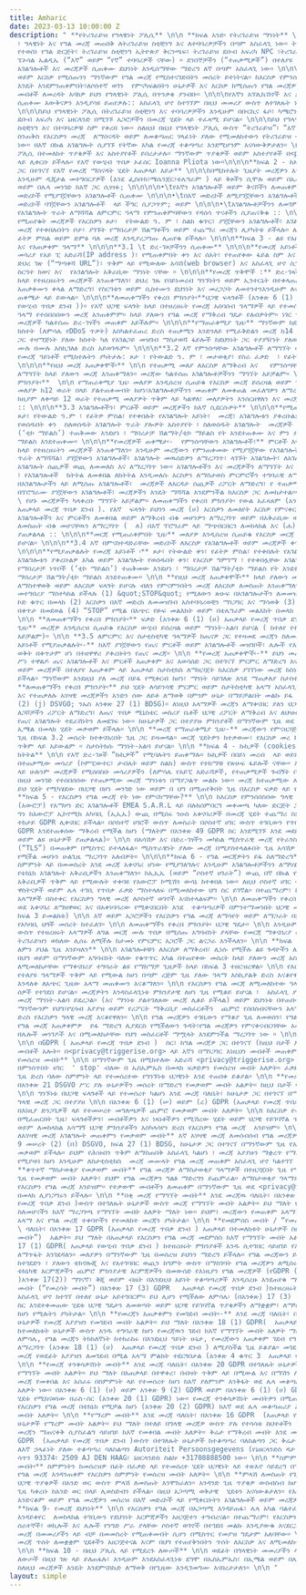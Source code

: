 ```yaml
---
title: Amharic
date: 2023-03-13 10:00:00 Z
description: " **የትሪገራይዝ የግላዊነት ፖሊሲ** \n\n **ክፍል አንድ፡ የትሪገራይዝ ማንነት** \n\n የእርስዎን መረጃ
  ፣ ግላዊነት እና የግል መረጃ መጠበቅ ለትሪገራይዝ ስቲቺንግ እና ለተባባሪዎቻችን በጣም አስፈላጊ ነው። ትሪገራይዝ ኬንያ ሃላፊነቱ
  የተወሰነ የግል ድርጅት፣ ትሪገራይዝ ስቲቺንግ ኢትዮጵያ ቅርንጫፍ፣ ትሪገራይዝ ደቡብ አፍሪካ NPC ፣ትሪገራይዝ LABS ፣ ዩኒ
  ፔኦሳል ኤልዲኤ (“እኛ” ወይም “የኛ” ተባባሪዎች ናቸው) ። ደንበኞቻችን (“ተጠቃሚዎች”) በተለያዩ መድረኮቻችን የምንሰጣቸውን
  አገልግሎቶች እና መረጃዎች ሲጠቀሙ ደህንነት እንዲሰማቸው ማድረግ ለኛ በጣም አስፈላጊ ነው። \n\n\nይህ መመሪያ ከእርስዎ የምንሰበስበው
  ወይም እርስዎ የሚሰጡንን ማንኛውም የግል መረጃ የሚስተናገድበትን መሰረት ይተነትናል። ከእርስዎ የምንሰበስበውን የመረጃ አይነቶች
  እንዴት እንደምንጠቀምበት፣ለሶስተኛ ወገን  የምናካፍልበትን ሁኔታዎች እና እርስዎ ከሚሰጡን የግል መረጃዎች ጋር በተያያዘ የእርስዎን
  መብቶች ለመረዳት እባክዎ ይህን የግላዊነት ፖሊሲ በጥንቃቄ ያንብቡ። \n\n\nየእኛን አፕሊኬሽኖች እና ድረ-ገጾችን (“አገልግሎቶቹን”)
  ሲጠቀሙ እውቅናዎን እንዲያሳዩ ይጠየቃሉ:: አስፈላጊ ሆኖ ከተገኘም በዚህ መመሪያ ውስጥ ለተገለጹት ነገሮች ፈቃድዎን እንዲሰጡ ይጠየቃሉ።
  \n\n\nይህ የግላዊነት ፖሊሲ በትሪገራይዝ ስቲቺንግ እና ተባባሪዎቻችን እንዲሁም በቡርኪና ፋሶ፣ ካሜሮን፣ ኬንያ፣ ኢትዮጵያ ፣ፖርቹጋል
  ደቡብ አፍሪካ እና ኔዘርላንድ በሚገኙ አጋሮቻችን በመረጃ ሂደት ላይ ተፈጻሚ ይሆናል። \n\n\nይህ የግላዊነት ማስታወቂያ በትሪገራይዝ
  ስቲቺንግ እና በተባባሪዎቹ ስም የቀረበ ነው። ስለዚህ በዚህ የግላዊነት ፖሊሲ ውስጥ “ትሪገራይዝ”፣ “እኛ” ወይም “የኛ” ብለን
  ስንጠቅስ የእርስዎን መረጃ  ለማሰናዳት ወይም ለመቆጣጠር ሃላፊነት ያለው የሚመለከተውን የትሪገራይዝ ተባባሪ አካልን እየጠቀስን
  ነው። በእኛ በኩል አገልግሎት ሲያገኙ የትኛው አካል የመረጃ ተቆጣጣሪ እንደሚሆንም እናሳውቅዎታለን። \n\n\nይህንን የግላዊነት
  ፖሊሲ በተመለከተ ጥያቄዎች እና አስተያየቶች ይበረታታሉ። ማንኛውም ጥያቄዎች ወይም አስተያየቶች በ<privacy@triggerise.org>
  ላይ ሊቀርቡ ይችላሉ። የእኛ የውሂብ ጥበቃ ኦፊሰር Ioanna Pliota ነው።\n\n\n**ክፍል 2 - ከአገልግሎቶች እና መረጃዎች
  ጋር በተገናኘ የእኛ የመረጃ ማሰናዳት ሂደት አጠቃላይ እይታ** \n\n\nበሚከተሉት ጊዜያት መረጃዎን እንዲሰጡን ይጠየቃሉ፡- \n\n\n\n•\tአፕሊኬሽናችን
  እንዲሁም ዲጂታል መተግበርያዎች (እንደ ፌስቡክ፣ሜሴንጀር፣ቴሌግራም ) ላይ ቅጾችን ሲሞሉ ወይም በኤስኤምኤስ፣ በስልክ፣ በኢሜል
  ወይም በሌላ መንገድ ከእኛ ጋር ሲፃፃፉ; \n\n\n\n•\tየእኛን አገልግሎቶች ወይም ቅናሾችን ለመጠቀም ሲመዘገቡ \n\n\n•\tበእኛ
  መድረኮች የሚያገኟቸውን አገልግሎቶች ሲጠቀሙ \n\n\n•\tበእኛ መድረኮች ለሚያገኟቸውን አገልግሎቶች  የግምገማ ደረጃ ሲሰጡ \n\n\n•\tበእኛ
  መድረኮች ባገኟቸውን አገልግሎቶች  ላይ ችግር ሲያጋጥም; ወይም \n\n\n•\tአገልግሎቶቻችንን ለመገምገም ወይም ለእርስዎ የምንሰጥዎትን
  የአገልግሎት ጥራት ለማሻሻል ለምርምር ዓላማ የምንጠቀምባቸውን የዳሰሳ ጥናቶችን ሲያጠናቅቁ :: \n\n\nለእነዚህ ዓላማዎች እንድትሰጡን
  የሚጠየቁት መረጃዎች የእርስዎን ጾታ፣  የትውልድ ዓ. ም ፣ ስልክ ቁጥር፣ ያገኟቸውን አገልግሎቶች፣ አገልግሎት ያገኙበት ቦታ ወይም
  መረጃ የተቀበሉበትን ቦታ፣ ያገኙት የማበረታቻ ሽልማቶችን ወይም ተጨማሪ መረጃን ሊያካትቱ ይችላሉ። ለበለጠ መረጃ ማንነትዎን እንደ
  ፊትዎ ምስል ወይም ድምፅ ባለ መረጃ እንዲያረጋግጡ ሊጠየቁ ይችላሉ። \n\n\n**ክፍል 3 - ልዩ የአዘገጃጀት ሒደት ፣ አይነት
  እና የአጠቃቀም ዓላማ** \n\n\n**3.1 \t ድረ-ገጾቻችንን ሲጠቀሙ** \n\n\n**የመረጃ አይነቶች፡**አገልግሎት የሚጠይቀው
  መሳሪያ የአይ ፒ አድራሻ(IP address )፣ የሚጠቀምበት ቀን እና ሰአት፣ የተጠየቀው ፋይል ስም እና ዩአርኤል (URL)፣  የሚገኝበት
  ድህረ ገጽ (“ማጣቀሻ URL”)፣ ጥቅም ላይ የሚውለው አሳሽ(web browser) እና አስፈላጊ ሆኖ ሲገኝ የሚጠቀሙበት መሣሪያ
  ስርዓተ ክወና እና  የአገልግሎት አቅራቢው ማንነት ናቸው ። \n\n\n**የመረጃ ጥቅሞች :** ድረ-ገጻችን መጠቀም እንዲችሉ ለማድረግ
  ከላይ የተዘረዘሩትን መረጃዎች እንጠቀማለን፣ ድህረ ገጹ የበይነመረብ ግንኙነትን ወይም ኢንተርኔት በተቀላጠፈ ሁኔታ ለመጠቀም እና
  አጠቃቀሙን ቀላል ለማድረግ፤ የስርዓቱን ወይም ሲስተሙን ደህንነት እና መረጋጋት ለመተንተንእንዲሁም ለተጨማሪ አስተዳደራዊ ዓላማዎች
  ጠቀሜታ ላይ ይውላል። \n\n\n**ለመጠቀማችን የቀረበ ምክንያት፡**ህጋዊ ፍላጎቶች (አንቀጽ 6 (1) (f) GDPR (አጠቃላይ
  የውሂብ ጥበቃ ደንብ ))። የእኛ ህጋዊ ፍላጎት ከላይ በተዘረዘሩት የመረጃ አሰባሰብ ዓላማዎች ላይ የተመሰረተ ነው። እርስዎን ለመለየት
  ዓላማ የተሰበሰበውን መረጃ አንጠቀምም። ከላይ ያለውን የግል መረጃ የማቅረብ ግዴታ የለብዎትም። ነገር ግን፣ እንደዚህ አይነት የግል
  መረጃዎች ካልተሰጡ ድረ-ገፃችን መጠቀም አይችሉም። \n\n\n**የማጠራቀሚያ ጊዜ፡** ማንኛውም ከደህንነት ጋር ተዛማጅነት ያለው
  ክስተት (ለምሳሌ የDDoS ጥቃት) እስካልተፈጠረ ድረስ ተጠቃሚን እንድንለይ የሚፈቅድልን መረጃ ከ14 ቀናት በኋላ ይወገዳል። ከደህንነት
  ጋር ተዛማጅነት ያለው ክስተት ካለ የአገልጋይ መዝገብ ማስታወሻ ፋይሎች ከደህንነት ጋር ተያያዥነት ያለው ክስተቱ እስኪወገድ እና
  ሙሉ በሙሉ እስኪገለፅ ድረስ አይወገዱም። \n\n\n**3.2 እኛ የምንሰጣቸው አገልግሎቶች ለማግኘት ወይም ለመስጠት ሲመዘገቡ**\n\n\nየሚጠየቋቸው
  የመረጃ ዓይነቶች የሚከተሉትን ያካትታሉ: ጾታ ፣ የትውልድ ዓ. ም ፣ መታወቂያ፣ የስራ ፈቃድ  ፣ የፊትዎ ምስል እንዲሁም ድምፅዎትን
  \n\n\n**የዚህ መረጃ አጠቃቀሞች፡** \n\n የተጠቃሚ መለያ ለእርስዎ ለማቅረብ እና   የምንሰጣቸውን አገልግሎቶች እና መረጃዎች
  ለማግኘት ከላይ ያለውን መረጃ እንጠቀማለን። መረጃው ካልተሰጠ አገልግሎቶቻችንን ማግኘት አይቻልም። \n\n\n**ለመጠቀማችን የቀረበ
  ምክንያት፡**  \n\n የማጠራቀሚያ ጊዜ፡ መለያዎ እንዲሰረዝ ሲጠይቁ የእርስዎ መረጃ ይሰረዛል ወይም ማንነት አልባ ይደረጋል ።
  መለያዎ ከ12 ወራት በላይ ያልተጠቀሙበት ከሆነ፣አገልግሎቶቻችንን መጠቀም ለመቀጠል መፈለግዎን ለማረጋገጥ ጥያቄ እናቀርብሎታለን።
  ከዚያም ለቀጣይ 12 ወራት የተጠቃሚ መለያዎት ጥቅም ላይ ካልዋለ፣ መለያዎትን እንሰርዘዋለን እና መረጃዎን ማንነት አልባ እናደርገዋለን
  :: \n\n\n**3.3 አገልግሎቶችን፣ ምርቶች ወይም መረጃዎችን ከእኛ ሲደርሱዎት** \n\n\n**የሚጠቃልሉት የመረጃ አይነቶች፡**
  ጾታ፣ የትውልድ ዓ.ም ፣ የፊትዎ ምስል፣ የተቀበሉት የአገልግሎት አይነት፣  መረጃ፣ አገልግሎቱን ያቀረቡልዎት አካል ወይም አገልግሎቱን
  የወሰዱበት ቀን  ስለወሰዱት አገልግሎት ጥራት ያሎዎት አስተያየት ፣ ስለወሰዱት አገልግሎት  መረጃዎች ጥራት፣  የማበረታቻ ነጥቦች
  (‘ቲኮ ማይልስ’) ተጠቅመው እንደሆነ ፣ ማበረታቻ ሽልማት/ቲኮ ማይልስ የት አንደተጠቀሙ እና ምን ያህል ማበረታቻ ሽልማት/ቲኮ
  ማይልስ እንደተጠቀሙ። \n\n\n**የመረጃዎች ጠቀሜታ፡-  የምንሰጣቸውን አገልግሎቶች፣** ምርቶች እና መረጃዎች ለእርስዎ ለማቅረብ
  ከላይ የተዘረዘሩትን መረጃዎች እንጠቀማለን። እንዲሁም መረጃውን የምንጠቀመው የሚያገኟቸው የአገልግሎት እና መረጃዎች ብዛት እና
  ጥራት ለማሻሻል፣ ያገኟቸውን አገልግሎቶች፣ አገልግሎት መዉሰድዎን ለማረጋገጥ፣ ላገኙት አገልግሎት፣ ለአገልግሎት አቅራቢዎች እና
  አገልግሎት ሰጪዎች ወጪ ለመመለስ እና ለማረጋገጥ ነው። አገልግሎቶችን እና መረጃዎችን ለማግኘት እና ለመጠቀም ብቁነትዎን ለማረጋገጥ
  ፣ የአገልግሎቶች  ክትትል ለመቀበል ለክትትል እንዲመለሱ እርስዎን ለማስታወስ ምርምሮችን ተግባራዊ ለማድረግ፣ ውጤታማነት ለመገምገም፣
  በአገልግሎታችን ላይ ለሚሰጡ አገልግሎቶች፣  መረጃዎች ለእርዳታ ሰጪዎች ሪፖርት ለማድረግ፣ የ ተጠቃሚ ጥናት ለማካሄድ እና እርስዎን
  በፕሮግራሙ ያገኟቸውን አገልግሎቶች፣ መረጃዎችን እንዴት ማሻሻል እንደምንችል ከእርስዎ ጋር ለመከታተል።የእኛን አገልግሎቶች አስፈላጊ
  \ የሆኑ መረጃዎችን ካላቀረቡ ማግኘት አይቻልም። ለመጠቀማችን የቀረበ ምክንያት፡ የውል አፈጻጸም (አንቀጽ 6 (1) (f) GDPR
  አጠቃላይ መረጃ ጥበቃ ደንብ ). የእኛ  ፍላጎት ይህንን መረጃ (ሀ) እርስዎን ለመለየት እርስዎ የምናቀርባቸውን የበጎ አድራጎት
  አገልግሎቶችን እና ምርቶችን ለመቀበል ወይም ለማቅረብ ብቁ መሆንዎን ለማረጋገጥ ወይም በአቅራቢው ወይም አስተባባሪ አገልግሎቶችን
  ለመስጠት ብቁ መሆናቸዉን ለማርጋገጥ (  ለ) በእኛ ፕሮግራም ላይ ማጭበርበርን ለመከላከል እና (ሐ) ከላይ ለተገለጹት ሌሎች አገልግሎቶች
  ያጠቃልላል :: \n\n\n**መርጃ የሚጠራቀምበት ጊዜ፡** መለያዎ እንዲሰረዝ ሲጠይቁ የእርስዎ መርጃ ይሰረዛል ወይም ማንነት-አልባ
  ይሆናል። \n\n\n**3.4 እኛ በምናስተዳድራቸው መድረኮች ለእርስዎ የአገልግሎቶች ወይም መረጃዎች ቀጥተኛ አገልግሎት ማቅረብ**
  \n\n\n**የሚያጠቃልሉት የመረጃ አይነቶች ፡** ጾታ፣ የትውልድ ቀን፣ የፊትዎ ምስል፣ የተቀበሉት የአገልግሎት አይነት፣  መረጃ፣
  አገልግሎቱን ያቀረቡልዎ አካል ወይም አገልግሎት የወሰዱበት ቀን፣ የእርስዎ ግምገማ ፣ የተቀበሏቸው አገልግሎቶችየአገልግሎት ጥራት፣
  የማበረታቻ ነጥቦች (‘ቲኮ ማይልስ’) ተጠቅመው እንደሆነ ፣ ማበረታቻ ሽልማት/ቲኮ ማይልስ የት እንደተጠቀሙ እና **ምን ያህል
  ማበረታቻ ሽልማት/ቲኮ ማይልስ እንደተጠቀሙ። \n\n **የዚህ መረጃ አጠቃቀሞች፡** ከላይ ያለውን መረጃ አገልግሎቶችን፣ ምርቶችን
  ለማስተዋወቅ ወይም ለእርስዎ ፍላጎት ይሆናሉ ብለን የምናምንበትን መረጃ ለእርስዎ ለመስጠት እንጠቀማለን። በማንኛውም ጊዜ የግብይት
  መተግበሪያ ማስተካከል ይችላሉ (1) &quot;STOP&quot; የሚለውን ጽሁፍ በአገልግሎታችን ለመመዝገብ ወደ ተጠቀሙበት አጭር
  ኮድ ቁጥር በመላክ (2) እርስዎን በእኛ መድረክ ለመመዝገብ አስተባባሪወቺን ማነጋገር እና ማሳወቅ (3) ባጋራናቸው ስልክ ቁጥሮች
  በቀጥታ በመደወል (4) “STOP” የሚል በአጭር የፁፍ መልእክት ወይም በቴሌግራም መልእክት በመላክ ወይም (5) ኢሜል በመላክ።
  \n\n **ለመጠቀማችን የቀረበ ምክንያት፡** ፍቃድ (አንቀጽ 6 (1) (ሀ) አጠቃላይ የመረጃ ጥበቃ ደንብ)። \n\n\n**የማጠራቀሚያ
  ጊዜ፡** መረጃዎ እንዲሰረዝ ሲጠይቁ የእርስዎ ውሂብ ይሰረዛል ወይም ማንነት-አልባ ይሆናል ( ከተለየ የተፈጥሮ ሰው ጋር መያያዝ
  አይቻልም)። \n\n **3.5 ለምርምር እና ስታቲስቲካዊ ዓላማዎች ከጤናዎ ጋር የተዛመደ መረጃን ስለመጠቀም** \n\n **የመረጃ
  አይነቶች የሚያጠቃልሉት፡-** ከእኛ ያገኟቸውን የጤና ምርቶች ወይም አገልግሎቶች መዝገቦች፣ ሌሎች የእኛን  አገልግሎቶች በሚጠቀሙበት
  ወቅት በቀጥታም ሆነ በተዘዋዋሪ ያቀረቡትን የጤና መረጃ። \n\n **የመረጃ አጠቃቀሞች፡-** ይህን መረጃ የምናቀናብረው ከጾታዊ
  ሥነ ተዋልዶ ጤና አገልግሎቶች እና ምርቶች አጠቃቀም እና አወሳሰድ ጋር በተገናኘ ምርምር ለማድረግ እና በጤና ምርቶች፣ አገልግሎቶች
  ወይም መረጃዎች በተለያየ አጠቃቀም ላይ አጠቃላይ ስታስቲክስ ለማዘጋጀት ከእርስዎ ያገኘነው መረጃ ከስነ-ሕዝብ መረጃ ጋር ሊዛመድ
  ይችላል። ማንኛውም እንደዚህ ያለ መረጃ በይፋ የሚቀርብ ከሆነ፣ ማንነት ሳይገለጽ እንደ ማጠቃለያ ስታስቲክስ ይቀርባል። \n\n
  **ለመጠቀማችን የቀረበ ምክንያት፡** ይህ ሂደት ለሳይንሳዊ ምርምር ወይም ስታትስቲካዊ አላማ አስፈላጊ ነው, እናም ማንነትን የማይገልጹ
  እና የተጠቃለሉ አሃዛዊ መረጃዎችን አንድን ሰው ለይቶ ለማወቅ በምንም ሁኔታ በማይቻልበት መልኩ ይፋ እናደርጋለን። (አንቀጽ 9
  (2) (j) DSVGO; ንኡስ አንቀጽ 27 (1) BDSG)። ለነዚህ አላማዎች መረጃን ለማቀናበር ያለን ህጋዊ ፍላጎት ለገንዘብ
  ለጋሾቻችን ሪፖርት ለማድረግ፣ ለጤና ጥበቃ ሚኒስቴር መስሪያ ቤቶች ህጋዊ ሪፖርት ለማቅረብ እና ለህዝብ ጥቅም የሚጠቅመውን ሁለንተናዊ
  የጤና አገልግሎት ተደራሽነትን ለመደገፍ ነው። ከሁኔታዎች ጋር በተያያዙ ምክንያቶች በማንኛውም ጊዜ ወደ <privacy@triggerise.org>
  ኢሜል በመላክ ሂደት መቃወም ይችላሉ። \n\n **መረጃ የማጠራቀሚያ ጊዜ፡-** መረጃውን የምናዘጋጅበት መሰረት የሚሆነው  የማከማቻ
  ጊዜ በክፍል 3.2 መሰረት ከተቀናበረበት ጊዜ ጋር ይዛመዳል። መርጃ ሂደትዎን ከተቃወሙ፣ የእርስዎ መረ ከአሁን በኋላ ለዚህ ዓላማ
  ጥቅም ላይ አይውልም ። ስታስትክሱ ማንነት-አልባ ይሆናል። \n\n **ክፍል 4 - ኩኪዎች (cookies )እና በድረ-ገፃችን ላይ
  ክትትል** \n\n የእኛ ድረ-ገጾች “ኩኪዎች” የሚባሉትን ይጠቀማሉ። ኩኪዎች በበይነ መረብ  ላይ ወይም በበይነ መረብ አሳሽ ውስጥ
  በተጠቃሚው መሳሪያ (ኮምፒውተር፣ ታብሌት ወይም ስልክ) ውስጥ የተከማቹ የጽሁፍ ፋይሎች ናቸው። እኛ “ኩኪዎች” የሚለውን ቃል በድረ-ገጻችን
  ላይ ሁሉንም መረጃዎች የሚሰበስቡ መሳሪያዎችን (ለምሳሌ የአይፒ አድራሻዎች, የተጠቃሚዎች ጉብኝት ቦታ እና ጊዜ) ለማመልከት እንጠቀማለን።
  በዚህ መንገድ የተሰበሰበው የተጠቃሚው መረጃ ማንነቱን በማያጋልጥ መልኩ ነው። መረጃ ከተጠቃሚው ሌላ የግል መረጃ ጋር አብሮ አይከማችም።
  ይህ ሂደት የሚካሄደው በህጋዊ በሆነ መንገድ ነው ወይም በ ህግ በሚጠየቅበት ጊዜ በእርስዎ ፍቃድ ላይ የተመሰረተ ነው። \n\n
  **ክፍል 5 - የእርስዎን የግል መረጃ የት ነው የምናከማቸው?** \n\n ከእርስዎ የምንሰበስበው ግላዊ መረጃ በአውሮፓ ህብረት
  (አውሮፓ) የአማዞን ድር አገልግሎቶች EMEA S.A.R.L ላይ በሉክሰምበርግ መቀመጫ ካለው ድርጅት ጋር ይቀመጣል። ይህ መረጃ
  ግን ከአውሮፓ ኢኮኖሚክ አካባቢ (ኢኢኤ) ውጪ በሚሰሩ ንዑስ አቀናባሪዎች በመረጃ ሂደት ተጨማሪ ስምምነት መሰረት አንቀጽ 44 እና
  ተከታይ GDPR ሊቀናበር ይችላል። በሶስተኛ ሀገሮች ውስጥ ለመስራት በሶስተኛ ሀገር ውስጥ ተገቢውን የጥበቃ ደረጃ በአንቀጽ 46
  GDPR እንደተጠቀሰው ማቅረብ የሚችል ከሆነ (ማለትም በአንቀጽ 49 GDPR ስር እንደሚገኙ እንደ መደበኛ መርጃ ጥበቃ አንቀጾች፣
  ወይም ልዩ ሁኔታዎች ያጠቃልላል)። \n\n በአሳሽዎ እና በድረ-ገፃችን መካከል ሚስጥራዊ መረጃ የትራንስፖርት ንብርብር ደህንነት
  (“TLS”) በመጠቀም በሚስጥር ይተላለፋል። ሚስጥራዊነት ያለው መረጃ በሚያስተላልፉበት ጊዜ አሳሽዎ የእኛን ሰርተፍኬት ማረጋገጥ
  የሚችል መሆኑን ሁልጊዜ ማረጋገጥ አለብዎት። \n\n\n**ክፍል 6 - የግል መርጃዎትን ይፋ ስለማድረግ** \n\n በመረጃ ማቀናበሪያ
  ስምምነት ላይ በመመስረት እንደ መረጃ አቀናባሪ ሆነው የሚያገለግሉና እንዲሁም አገልግሎቶቻችንን ለማካሄድና እና ጠብቆ ለማቆየት
  የቴክኒክ አገልግሎት አቅራቢዎችን እንጠቀማለን። ከኢኢኤ (ወይም “ሶስተኛ ሀገራት”) ውጪ በኛ በኩል የግል መረጃን የሚያዘጋጁ አገልግሎት
  አቅራቢዎች ጥቅም ላይ የሚውሉት ተቀባዩ የአውሮፓ ኮሚሽን ውሳኔ ከተቀበለ ነው። ለዚህ ሶስተኛ ሀገር ተገቢነት፣ተስማሚ ወይም ተገቢ
  ዋስትናዎች ወይም ሌላ ተገቢ የጥበቃ ፈቃድ ማስተላለፍ በሚመለከተው ህግ ስር ይገኛል። በተጨማሪም፣ ከላይ በአንቀጽ 3 ከተዘረዘሩት
  አላማዎች በስተቀር የእርስዎን ግላዊ መረጃ ለሶስተኛ ወገኖች አናስተላልፍም። \n\n ለመጠቀማችን የቀረበ ምክንያት፡ የግል መረጃን
  ወደ አቀናባሪ ለማዘዋወር እና በአቀነባባሪው የሚቀናበርበት እንደ  ተቆጣጣሪዎች በምንተማመንበት ህጋዊ መሰረት ይወሰናል (ከላይ
  ክፍል 3 ይመልከቱ) \n\n እኛ ወይም አጋሮቻችን የእርስዎን የግል መረጃ ለማሳየት ወይም ለማጋራት በምንሰራበት ክልል ውስጥ ባሉ
  የአካባቢ ህጎች መሰረት ከተፈለገ። \n\n ለመጠቀማችን የቀረበ ምክንያት፡ ህጋዊ ግዴታ። \n\n እንዲሁም በዚህ የግላዊነትፖሊሲ
  ውስጥ የተዘረዘሩት አላማዎች ለግል መርጃ ሙሉ ጥበቃ በሚሰጡ አግባብነት ያላቸው የመርጃ ማቀናበሪያ ስምምነቶች መሰረት ግላዊ መረጃዎን
  ትሪገራይዝን ወክለው ሊሰሩ ለሚችሉ ከታመኑ የምርምር አጋሮች ጋር ልናጋራ እንችላለን። \n\n **ክፍል 7- የእርስዎን የግል መርጃ
  ለምን ያህል ጊዜ እንይዛለን** \n\n አገልግሎቶቹን ለእርስዎ ለማቅረብ፣ ሊነሱ የሚችሉ ልዩ ጉዳዮችን ለመፍታት ወይም በሌላ መልኩ
  በህግ ወይም በማንኛውም አግባብነት ባለው የቁጥጥር አካል በተጠየቀው መሰረት ከላይ ያለውን መረጃ አስፈላጊ እስከሆነ ድረስ እንይዘዋለን።
  ለሚመለከታቸው የማቀናበሪያ ተግባራት ልዩ የማከማቻ ጊዜዎች ከላይ በክፍል 3 ተዘርዝረዋል። \n\n የእርስዎ ግላዊ መረጃ ለሁለት
  የተለያዩ ዓላማዎች ጥቅም ላይ የሚውል ከሆነ በጣም ረጅም ጊዜ ያለው ዓላማ እስኪያልቅ ድረስ እናቆየዋለን፣ ነገር ግን አጭር ጊዜው
  እንዳለቀ ለአጭር ጊዜው አላማ መጠቀሙን እናቆማለን። \n\n የእርስዎን የግል መርጃ ለሚመለከተው ዓላማ(ዎች) መጠቀም ላለባቸው
  ሰዎች የተገደበ ይሆናል። መረጃዎትን እንዳስፈላጊነቱ ምክንያታዊ ለሆነ ጊዜ የሚቆይ ይሆናል ፣  አስፈላጊ ያልሆነው የእርስዎ ግላዊ
  መረጃ ማንነት-አልባ ይደረጋል። (እና ማንነቱ ያልተገለጸው መረጃ ሊቆይ ይችላል) ወይም ደህንነቱ በተጠበቀ መልኩ ይሰርዛል። \n\n
  ማንኛውንም የህግ፣የሂሳብ አያያዝ ወይም የሪፖርት ማቅረቢያ መስፈርቶችን  ጨምሮ የሰበሰብናቸውን አላማዎች ለመፈጸም አስፈላጊ እስከሆነ
  ድረስ የእርስዎን ግላዊ መረጃ እናቆየዋለን። \n\n የግል መረጃዎን ተገቢውን የማቆያ ጊዜ ለመወሰን፣ የግል መረጃ መጠን እና ያልተፈቀደለት
  የግል መረጃ አጠቃቀምዎ  ይፋ ማድረግ ሊያደርስ የሚችለውን ጉዳት፣የግል መረጃዎን የምናቀናብርባቸው አላማዎች እና እነዚያን አላማዎች
  በሌሎች መንገዶች እና በሚመለከታቸው የህግ መስፈርቶች ማሟላት እንደምንችል ማረጋገጥ ነው ። \n\n\n**ክፍል 8 : መብትዎ**
  \n\n በGDPR ( አጠቃላይ የመረጃ ጥበቃ ደንብ )  ስር፣ ከግል መረጃዎ ጋር በተገናኘ (ከዚህ በታች እንደተዘረዘረው) የተለያዩ
  መብቶች አሎት። በ<privacy@triggerise.org> ላይ እኛን በማነጋገር እነዚህን መብቶች መጠቀም ይችላሉ። \n\n **ስምምነቱን
  የመሰረዝ መብት** \n\n በማንኛውም ጊዜ በሚከተለው አድራሻ <privacy@triggerise.org> በኢሜል በማሳወቅ ወይም አገልግሎቱን
  በምንሰጥበት ሀገር  ' stop' ብለው በ ኤስኤምኤስ በመላክ ፍቃድዎን የመሰረዝ መብት አለዎት። ፈቃድዎን ሲሰርዙ እስከ ተሰረዘበት
  ጊዜ ድረስ ባለው ስምምነት ላይ የተመሰረተው የግንኙነቱ ህጋዊነት እንደ ተጠበቀ ይቆያል። \n\n **የመቃወም መብት:** \n\n
  በአንቀጽ 21 DSGVO ሥር ያሉ ሁኔታዎችን መሰረት በማድረግ የመቃወም መብት አልዎት። ከዚህ በታች የበለጠ ዝርዝር መረጃ ያገኛሉ፡-
  \n\n ግንኙነቱ በህጋዊ ፍላጎቶች ላይ የተመሰረተ ካልሆነ እንደ መረጃ ባለቤት፣ ከሁኔታዎ ጋር በተገናኘ በማንኛውም ጊዜ ከእርስዎ
  ግላዊ መረጃ ጋር በተያያዘ \n\n በአንቀጽ 6 (1) (ሠ) ወይም (ረ) GDPR (አጠቃላይ የመረጃ ጥበቃ ደንብ ) ላይ በመመስረት
  በእነዚያ ድንጋጌዎች ላይ የተመሠረተ መግለጫዎች ጨምሮ የመቃወም መብት አለዎት። \n\n ከእርስዎ የተለየ ሁኔታ ጋር በተገናኘ ተቃውሞ
  በሚፈጠርበት ጊዜ፣ ፍላጎቶችዎን፣ መብቶችዎን እና ነጻነቶችዎን የሚሽረው ሂደት ወይም ህጋዊ የይገባኛል ጥያቄዎችን ለማንሳት ፣ ለመለማመድ
  ወይም ለመከላከል አሳማኝ ህጋዊ ምክንያቶችን እስካላሳየን ድረስ የእርስዎን የግል መረጃ  አንይዝም። \n\n **የግል መረጃዎን
  ለአሃዛዊ መረጃ አገልግሎት መጠቀምን የመቃወም መብት** እኛ አሃዛዊ መረጃ ለመሰብሰብ የግል መረጃዎን ለመጠቀም ከሆነ፤ በአንቀጽ
  9 መሠረት (2) (በ) DSGVO, ክፍል 27 (1) BDSG, ከሁኔታዎ ጋር በተገናኘ በማንኛውም ጊዜ የእርስዎን ግላዊ መረጃ መጠቀማችንን
  መቃወም ይችላሉ። ይህም የሕዝብን ጥቅም ለማስጠበቅ አስፈላጊ ካልሆነ ፣ መረጃ አያያዙን ማቋረጥ የማይቻል ከሆነ ፣ የመረጃውን ግንዛቤ
  የሚያዛባ ከሆነ እንዲሁም ለስታቲስቲክስ  መረጃ መሙላት የግል መረጃ መጠቀም አስፈላጊ ሆኖ ካልተገኘ መቃወም ይችላሉ ። \n\n
  **ቀጥተኛ ማስታወቂያ የመቃወም መብት** የግል መረጃዎ ለማስታወቂያ ዓላማዎች በተዘጋጀበት ጊዜ የግል መረጃዎን እንዳንጠቀም በማንኛውም
  ጊዜ የመቃወም መብት አለዎት፣ ይህም የግል መረጃዎን ግልፅ ማድረግን ይጨምራል። ለማስታወቂያ ዓላማዎች መረጃ አያያዙን ከተቃወሙ፣
  የእርስዎን የግል መረጃ አንይዝም። የተቃውሞ መብቶችን ለመጠቀም በማንኛውም ጊዜ ወደ <privacy@triggerise.org> ኢሜል
  በመላክ ሊያነጋግሩን ይችላሉ። \n\n **በቂ መረጃ የማግኘት መብት** እንደ መረጃዉ ባለቤት፣ በአንቀጽ 15 GDPR  (አጠቃላይ
  የመረጃ ጥበቃ ደንብ )ውስጥ በተገለጹት ሁኔታዎች ውስጥ መረጃ የማግኘት መብት አልዎት። ይህ ማለት የእርስዎን ግላዊ መረጃ እየተጠቀምን
  ስለመሆናችን ከእኛ ማረጋገጫ የማግኘት መብት አለዎት ማለት ነው። ይህም፤ መረጃውን የመጠቀም አላማ፣  የግል መረጃዎቹ የሚዉሉበት
  አላማ እና የግል መረጃ ተቀባዮችን የተመለከተ መረጃን ያካትታል። \n\n **የመደምሰስ መብት / “የመረሳት መብት”** እንደ መረጃ
  \ ባለቤት፣ በአንቀጽ 17 GDPR (አጠቃላይ የመረጃ ጥበቃ ደንብ ) አጠቃላይ በተመለከቱት ሁኔታዎች ስር የመሰረዝ (“የመረሳት
  መብት”)  አልዎት። ይህ ማለት በአጠቃላይ የእርስዎን የግል መረጃ መደምሰስ ከእኛ የማግኘት መብት አልዎት። በተጨማሪም በአንቀጽ
  17 (1) GDPR( አጠቃላይ የውሂብ ጥበቃ ደንብ ) ከተዘረዘሩት ምክንያቶች አንዱ ሲተገበር ሳይዘገይ የእርስዎን ግላዊ መረጃ
  ለማጥፋት እንገደዳለን። መለያዎን በማንኛውም ጊዜ በመሰረዝ ይህንን ማድረግ ይችላሉ። የግል መረጃውን ይፋ ካደረግን እና እሱን ለማጥፋት
  ከተገደድን ፣ ያለውን ቴክኖሎጂ እና የአተገባበር ወጪን ከግምት ውስጥ በማስገባት የግል መረጃዎን ለሚሰሩ ተቆጣጣሪዎች የማሳወቅ
  ቴክኒካዊ እርምጃዎችን ጨምሮ ምክንያታዊ እርምጃዎችን በመውሰድ የእነዚያን የግል መረጃዎች (የGDPR (አጠቃላይ የመረጃ ጥበቃ ደንብ
  )አንቀጽ 17(2)) ማገናኛ፣ ቅጂ ወይም ብዜት በእንደዚህ አይነት ተቆጣጣሪዎች እንዲሰረዙ እንደጠየቁ ማሳወቅ አለብን። የመደምሰስ
  መብት (“የመረሳት መብት”) በአንቀጽ 17 (3) GDPR   አጠቃላይ የመረጃ ጥበቃ ደንብ )ከተዘረዘሩት ምክንያቶች ለአንዱ መጠቀም
  አስፈላጊ ሆኖ ከተገኘ በተለየ ሁኔታ አይተገበርም። ይህ ሊሆን የሚችለው ለምሳሌ፡ (በአንቀጽ) 17 (3) (ለ) እና (ሠ) GDPR)
  ስር እንደተቀመጠው ሂደቱ ህጋዊ ግዴታን ለመወጣት ወይም ህጋዊ የይገባኛል ጥያቄዎችን ለማቋቋም፣ ለማካሄድ ወይም ለመከላከል አስፈላጊ
  ከሆነ የሚሉትን ያካትታል። \n\n **የመረጃን አጠቃቀምን የመገደብ መብት፡-** እንደ መረጃ ባለቤት፣ በአንቀጽ 18 GDPR በተመለከቱት
  ሁኔታዎች የመረጃ አያያዝን የመገደብ መብት አልዎት። ይህ ማለት በአንቀጽ 18 (1) GDPR(  አጠቃላይ የመረጃ ጥበቃ ደንብ)
  ከተመለከቱት ሁኔታዎች ውስጥ አንዱ ተግባራዊ ከሆነ የመረጃዉን ገደብ ከእኛ የማግኘት መብት አለዎት ማለት ነው። ይህ ሊሆን የሚችለው፥
  ለምሳሌ, የግል መረጃን ትክክለኛነት ከተከራከሩ በእንደዚህ ዓይነት ሁኔታ, የመረጃውን አጠቃቀም ገደብ የግላዊ መረጃን ትክክለኛነት
  ለማረጋገጥ (አንቀጽ 18 (1) (ሀ)  አጠቃላይ የመረጃ ጥበቃ ደንብ ) ለሚያስችል ጊዜ ይቆያል። መገደብ ማለት የተከማቸ የግል
  መረጃ የወደፊት አያያዝን ለመገደብ በሚል አላማ ምልክት ተደርጎበታል (አንቀጽ 4 ቁጥር 3  አጠቃላይ የውሂብ ጥበቃ ደንብ ))።
  \n\n **የመረጃ ተንቀሳቃሽነት መብት** እንደ መረጃ ባለቤት፣ በአንቀጽ 20 GDPR በተገለጹት ሁኔታዎች የመረጃ ተንቀሳቃሽነት
  የማግኘት መብት አልዎት። ይህ ማለት በአጠቃላይ በተዋቀረ፣ በብዛት ጥቅም ላይ በሚውል እና በማሽን ሊነበብ በሚችል ያቀረቡትን የግል
  መረጃ የመቀበል እና አሰራሩ በስምምነት ላይ የተመሰረተ ከሆነ ከእኛ ያለምንም እንቅፋት ወደ ሌላ መቆጣጠሪያ የማስተላለፍ መብት
  አለዎት ነው። በአንቀጽ 6 (1) (ሀ) ወይም አንቀጽ 9 (2) GDPR ወይም በአንቀጽ 6 (1) (ሀ) GDPR መሠረት ውል እና
  ሂደቱ የሚከናወነው በራስ-ሰር (አንቀጽ 20 (1) GDPR) ነው። የመረጃ ተንቀሳቃሽነት መብትዎን በሚጠቀሙበት ጊዜ በአጠቃላይ
  የእርስዎን የግል መረጃ በቴክኒክ የሚቻል ከሆነ (አንቀጽ 20 (2) GDPR) ከእኛ ወደ ሌላ መቆጣጠሪያ እንዲተላለፍ የማድረግ
  መብት አለዎት። \n\n **የማረም መብት** እንደ መረጃ ባለቤት፣ በአንቀጽ 16 GDPR  (አጠቃላይ የመረጃ ጥበቃ ደንብ )በተገለጹት
  ሁኔታዎች የማረም መብት አልዎት። ይህ ማለት በተለይ በግላዊ መረጃዎ ውስጥ ያሉ የተሳሳቱ ስህተቶችን ማስተካከል እና ያልተሟላ የግል
  መረጃን ማጠናቀቅ ሲያስፈልግ ሳይዘገይ ከእኛ የመቀበል መብት አለዎት። ቅሬታ የማቅረብ መብት እንደ መረጃ ባለቤት፣ በአንቀጽ 77
  GDPR  (አጠቃላይ የመረጃ ጥበቃ ደንብ )ውስጥ በተገለጹት ሁኔታዎች ከተቆጣጣሪ ባለስልጣን ጋር ቅሬታ የማቅረብ መብት አልዎት።
  ለእኛ ኃላፊነት ያለው ተቆጣጣሪ ባለስልጣን Autoriteit Persoonsgegevens (የኔዘርላንድስ ዳታ ጥበቃ ባለስልጣን)፣ፖስታ
  ሳጥን 93374፣ 2509 AJ DEN HAAG፣ ኔዘርላንድስ ስልክ፡ +31708888500 ነው። \n\n **ስምምነትን የመከልከል
  መብት፡** ስምምነትን ከመሰረዝዎ በፊት በፈቃድ ላይ የተመሰረተ ሂደት ህጋዊነት ላይ ተጽእኖ ሳይደረግ በማንኛውም ጊዜ የእርስዎን
  የግል መረጃ እንዳንጠቀም የእርስዎን ስምምነት የመሰረዝ መብት አለዎት። \n\n **ምላሽ ለመስጠት የጊዜ ገደብ** \n\n ለሁሉም
  ህጋዊ ጥያቄዎች በአንድ ወር ውስጥ ምላሽ ለመስጠት እንሞክራለን። አንዳንድ ጊዜ ጥያቄዎ ውስብስብ ከሆነ ወይም ብዙ ጥያቄዎችን ባንድ
  ጊዜ ካቀረቡ ከአንድ ወር በላይ ሊወስድብን ይችላል። በዚህ አጋጣሚ ወቅታዊ  ሂደቱን እናሳውቆታለን። የእርስዎን የግል መረጃ  ማከናወናችንን
  እንድናቆም ወይም የግል መረጃዎን መሰረዝ በእኛ መድረኮች ላይ የሚቀርቡትን አገልግሎቶች ወይም መረጃዎችን ማግኘት አይችሉም። \n\n
  **ክፍል 9- የመረጃ ደህንነት** \n\n የእርስዎን የግል መረጃ በአጋጣሚ እንዳይጠፋ፣ ሌላ አካል ባልተፈቀደ መንገድ እንዳይጠቀምበት፣
  እንዳይቀየር  ለመከላከል ተገቢውን የደህንነት እርምጃዎችን አዘጋጅተን ተግብረናል። በተጨማሪም፣ የእርስዎን የግል መረጃ ማወቅ ላለባቸው
  ሰራተኞች፣ ወኪሎች እና ሌሎች የንግድ ሥራ ያላቸው ሶስተኛ ወገኖች በተገደበ መልኩ እንዲያውቁ እናደርጋለንለ። የእርስዎን ግላዊ
  መረጃ በመመሪያችን ላይ ብቻ በመመስረት የሚጠቀሙበት ሲሆን በሚስጥር የመያዝ ግዴታም አለባቸው። \n\n ማንኛውንም የተጠረጠረ የግላዊ
  መረጃ ጥሰት ለመቋቋም ሂደቶችን አዘጋጅተናል እናም በህግ የተጠየቅንበትን ጥሰት ለእርስዎ እና ለሚመለከተው ተቆጣጣሪ እናሳውቃለን።
  \n\n **ክፍል 10 - በዚህ ፖሊሲ ላይ የሚደረጉ ለውጦች** \n\n ወደፊት በግላዊነት መመሪያችን ላይ የምናደርጋቸው ማንኛውም
  ለውጦች በዚህ ገጽ ላይ ይለጠፋሉ፣ እንዲሁም እንደአስፈላጊነቱ ደግሞ በኤስኤምኤስ፣ በኢሜል ወይም በሌላ ማሳወቂያዎች እናሳውቅዎታለን።
  ስለዚህ መረጃዎች እንዴት እንደምናስኬድ ለማወቅ በየጊዜው እንዲገመግሙ እናበረታታለን። \n\n "
layout: simple
---
```


